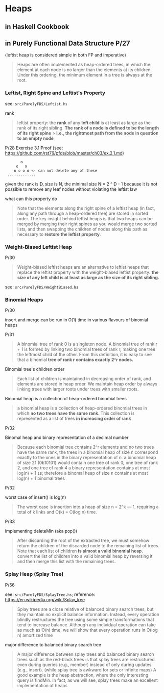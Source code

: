 # Heaps

## in Haskell Cookbook

## in Purely Functional Data Structure P/27

(leftist heap is considered simple in both FP and imperative)

> Heaps are often implemented as heap-ordered trees, in which the element
> at each node is no larger than the elements at its children. Under this
> ordering, the minimum element in a tree is always at the root.

### Leftist, Right Spine and Leftist's Property

see: `src/PurelyFDS/Leftist.hs`

rank

> leftist property: the **rank** of any **left child** is at least as large
> as the rank of its right sibling.
> **The rank of a node is defined to be the length of its right spine** > **i.e., the rightmost path from the node in question to an empty node**

P/28 Exercise 3.1 Proof (see: <https://github.com/rst76/pfds/blob/master/ch03/ex.3.1.md>)

```text
       o
     o   o
    o o o o <- can not delete any of these
 .............
```

given the rank is D, size is N, the minimal size N = 2 ^ D - 1
because it is not possible to remove any leaf nodes without violating
the leftist law

what can this property do

> Note that the elements along the right spine of a leftist heap (in
> fact, along any path through a heap-ordered tree) are stored in
> sorted order.
> The key insight behind leftist heaps is that two heaps can be merged
> by merging their right spines as you would merge two sorted lists, and
> then swapping the children of nodes along this path as necessary to
> **restore the leftist property**.

### Weight-Biased Leftist Heap

P/30

> Weight-biased leftist heaps are an alternative to leftist heaps that
> replace the leftist property with the weight-biased leftist property:
> **the size of any left child is at least as large as the size of its right sibling.**

see: `src/PurelyFDS/WeightBiased.hs`

### Binomial Heaps

P/30

insert and merge can be run in O(1) time in various flavours of
binomial heaps

P/31

> A binomial tree of rank 0 is a singleton node.
> A binomial tree of rank r + 1 is formed by linking two binomial
> trees of rank r, making one tree the leftmost child of the other.
> From this definition, it is easy to see that a binomial **tree of
> rank r contains exactly 2^r nodes.**

Binomial tree's children order

> Each list of children is maintained in decreasing order of rank,
> and elements are stored in heap order. We maintain heap order by
> always linking trees with larger roots under trees with smaller roots.

Binomial heap is a collection of heap-ordered binomial trees

> a binomial heap is a collection of heap-ordered binomial trees in which
> **no two trees have the same rank**. This collection is represented as a list
> of trees **in increasing order of rank**

P/32

Binomal heap and binary representation of a decimal number

> Because each binomial tree contains 2^r elements and no two trees have
> the same rank, the trees in a binomial heap of size n correspond exactly
> to the ones in the binary representation of n.
> a binomial heap of size 21 (0b10101) would contain one tree of rank 0,
> one tree of rank 2, and one tree of rank 4
> a binary representation contains at most log(n) + 1 `1`s; therefore
> a binomal heap of size n contains at most log(n) + 1 binomal trees

P/32

worst case of insert() is log(n)

> The worst case is insertion into a heap of size n = 2^k — 1, requiring a
> total of k links and O(k) = O(log n) time.

P/33

implementing deleteMin (aka pop())

> After discarding the root of the extracted tree, we must somehow return
> the children of the discarded node to the remaining list of trees.
> Note that each list of children **is almost a valid binomial heap.**
> convert the list of children into a valid binomial heap by reversing
> it and then merge this list with the remaining trees.

### Splay Heap (Splay Tree)

P/56

see: `src/PurelyFDS/SplayTree.hs`;
reference: <https://en.wikipedia.org/wiki/Splay_tree>

> Splay trees are a close relative of balanced binary search trees,
> but they maintain no explicit balance information.
> Instead, every operation blindly restructures the tree using some
> simple transformations that tend to increase balance.
> Although any individual operation can take as much as O(n) time,
> we will show that every operation runs in O(log n) amortized time

major difference to balanced binary search tree

> A major difference between splay trees and balanced binary search
> trees such as the red-black trees is that splay trees are restructured
> even during queries (e.g., member) instead of only during updates
> (e.g., insert).
> (while splay tree is awkward for sets or infinite maps) A good example
> is the heap abstraction, where the only interesting query is findMin.
> In fact, as we will see, splay trees make an excellent implementation
> of heaps
